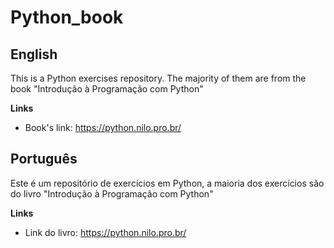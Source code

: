 # Python_book

## English
This is a Python exercises repository. The majority of them are from the book "Introdução à Programação com Python"

**Links**
* Book's link: https://python.nilo.pro.br/

## Português
Este é um repositório de exercícios em Python, a maioria dos exercícios são do livro "Introdução à Programação com Python"

**Links**
* Link do livro: https://python.nilo.pro.br/